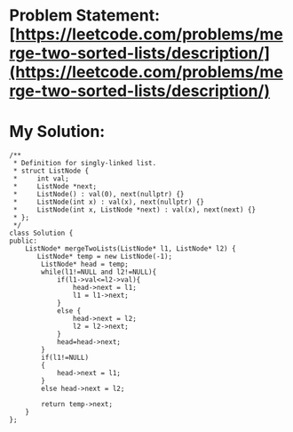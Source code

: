 # Problem Statement: [https://leetcode.com/problems/merge-two-sorted-lists/description/](https://leetcode.com/problems/merge-two-sorted-lists/description/)
# My Solution:
```
/**
 * Definition for singly-linked list.
 * struct ListNode {
 *     int val;
 *     ListNode *next;
 *     ListNode() : val(0), next(nullptr) {}
 *     ListNode(int x) : val(x), next(nullptr) {}
 *     ListNode(int x, ListNode *next) : val(x), next(next) {}
 * };
 */
class Solution {
public:
    ListNode* mergeTwoLists(ListNode* l1, ListNode* l2) {
       ListNode* temp = new ListNode(-1);
        ListNode* head = temp;
        while(l1!=NULL and l2!=NULL){
            if(l1->val<=l2->val){
                head->next = l1;
                l1 = l1->next;
            }
            else {
                head->next = l2;
                l2 = l2->next;
            }
            head=head->next;
        }
        if(l1!=NULL)
        {
            head->next = l1;
        }
        else head->next = l2;
        
        return temp->next;
    }
};
```
